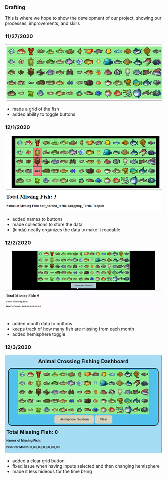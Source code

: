 ### Drafting 
This is where we hope to show the development of our project, showing our processes, improvements, and skills

### 11/27/2020  
![nov27th progress](Sketches/11-27.gif)
- made a grid of the fish
- added ability to toggle buttons  
  
### 12/1/2020  
![dec1st progress](Sketches/12-1.PNG)
- added names to buttons
- made collections to store the data
- (kinda) neatly organizes the data to make it readable  
  
### 12/2/2020  
![dec2nd progress](Sketches/12-2.gif)
- added month data to buttons
- keeps track of how many fish are missing from each month
- added hemisphere toggle  
  
### 12/3/2020  
![dec3rd progress](Sketches/12-3.gif)
- added a clear grid button
- fixed issue when having inputs selected and then changing hemisphere
- made it less hideous for the time being